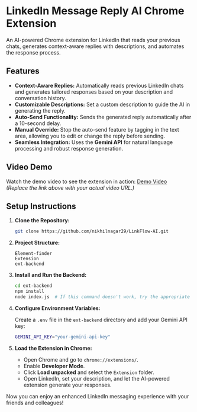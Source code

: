 # LinkedIn Message Reply AI Chrome Extension

An AI-powered Chrome extension for LinkedIn that reads your previous chats, generates context-aware replies with descriptions, and automates the response process.

## Features

- **Context-Aware Replies:** Automatically reads previous LinkedIn chats and generates tailored responses based on your description and conversation history.
- **Customizable Descriptions:** Set a custom description to guide the AI in generating the reply.
- **Auto-Send Functionality:** Sends the generated reply automatically after a 10-second delay.
- **Manual Override:** Stop the auto-send feature by tagging in the text area, allowing you to edit or change the reply before sending.
- **Seamless Integration:** Uses the **Gemini API** for natural language processing and robust response generation.

## Video Demo

Watch the demo video to see the extension in action: [Demo Video](#)  
*(Replace the link above with your actual video URL.)*

## Setup Instructions

1. **Clone the Repository:**

   ```bash
   git clone https://github.com/nikhilnagar29/LinkFlow-AI.git
   ```

2. **Project Structure:**

   ```
   Element-finder
   Extension
   ext-backend
   ```

3. **Install and Run the Backend:**

   ```bash
   cd ext-backend
   npm install
   node index.js  # If this command doesn't work, try the appropriate command for your setup.
   ```

4. **Configure Environment Variables:**

   Create a `.env` file in the `ext-backend` directory and add your Gemini API key:

   ```bash
   GEMINI_API_KEY="your-gemini-api-key"
   ```

5. **Load the Extension in Chrome:**

   - Open Chrome and go to `chrome://extensions/`.
   - Enable **Developer Mode**.
   - Click **Load unpacked** and select the `Extension` folder.
   - Open LinkedIn, set your description, and let the AI-powered extension generate your responses.

Now you can enjoy an enhanced LinkedIn messaging experience with your friends and colleagues!
